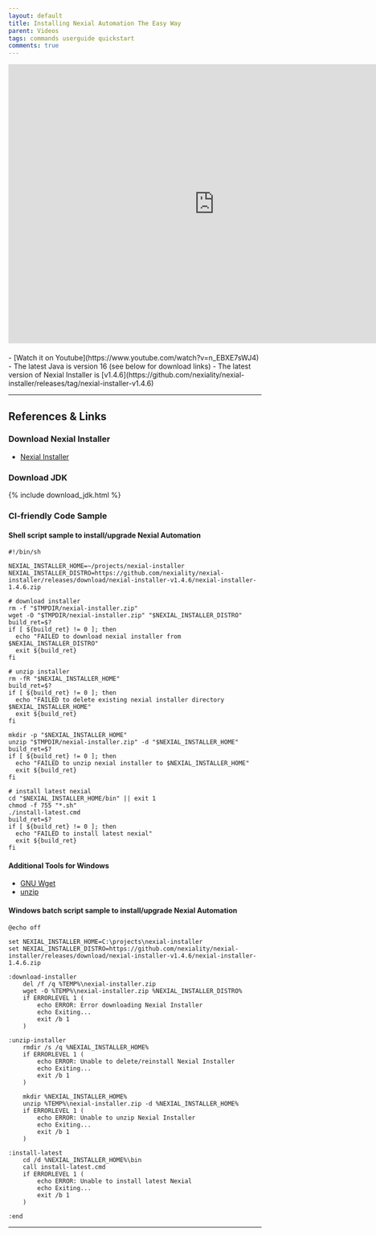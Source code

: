 ```yaml
---
layout: default
title: Installing Nexial Automation The Easy Way
parent: Videos
tags: commands userguide quickstart
comments: true
---
```


<iframe width="820" height="555" src="https://www.youtube-nocookie.com/embed/n_EBXE7sWJ4" 
  frameborder="0" style="margin-bottom:20px" allow="autoplay; encrypted-media" allowfullscreen></iframe>
- [Watch it on Youtube](https://www.youtube.com/watch?v=n_EBXE7sWJ4)
- The latest Java is version 16 (see below for download links)
- The latest version of Nexial Installer is [v1.4.6](https://github.com/nexiality/nexial-installer/releases/tag/nexial-installer-v1.4.6)

-----

## References & Links

### Download Nexial Installer
- [Nexial Installer](https://github.com/nexiality/nexial-installer#get-installer)


### Download JDK
{% include download_jdk.html %}


### CI-friendly Code Sample

#### Shell script sample to install/upgrade Nexial Automation

```
#!/bin/sh

NEXIAL_INSTALLER_HOME=~/projects/nexial-installer
NEXIAL_INSTALLER_DISTRO=https://github.com/nexiality/nexial-installer/releases/download/nexial-installer-v1.4.6/nexial-installer-1.4.6.zip

# download installer
rm -f "$TMPDIR/nexial-installer.zip"
wget -O "$TMPDIR/nexial-installer.zip" "$NEXIAL_INSTALLER_DISTRO"
build_ret=$?
if [ ${build_ret} != 0 ]; then
  echo "FAILED to download nexial installer from $NEXIAL_INSTALLER_DISTRO"
  exit ${build_ret}
fi

# unzip installer
rm -fR "$NEXIAL_INSTALLER_HOME"
build_ret=$?
if [ ${build_ret} != 0 ]; then
  echo "FAILED to delete existing nexial installer directory $NEXIAL_INSTALLER_HOME"
  exit ${build_ret}
fi

mkdir -p "$NEXIAL_INSTALLER_HOME"
unzip "$TMPDIR/nexial-installer.zip" -d "$NEXIAL_INSTALLER_HOME"
build_ret=$?
if [ ${build_ret} != 0 ]; then
  echo "FAILED to unzip nexial installer to $NEXIAL_INSTALLER_HOME"
  exit ${build_ret}
fi

# install latest nexial
cd "$NEXIAL_INSTALLER_HOME/bin" || exit 1
chmod -f 755 "*.sh"
./install-latest.cmd
build_ret=$?
if [ ${build_ret} != 0 ]; then
  echo "FAILED to install latest nexial"
  exit ${build_ret}
fi
```

#### Additional Tools for Windows
- [GNU Wget](https://eternallybored.org/misc/wget/)
- [unzip](http://stahlworks.com/dev/index.php?tool=zipunzip)

#### Windows batch script sample to install/upgrade Nexial Automation

```batch
@echo off

set NEXIAL_INSTALLER_HOME=C:\projects\nexial-installer
set NEXIAL_INSTALLER_DISTRO=https://github.com/nexiality/nexial-installer/releases/download/nexial-installer-v1.4.6/nexial-installer-1.4.6.zip

:download-installer
	del /f /q %TEMP%\nexial-installer.zip
	wget -O %TEMP%\nexial-installer.zip %NEXIAL_INSTALLER_DISTRO%
	if ERRORLEVEL 1 (
		echo ERROR: Error downloading Nexial Installer
		echo Exiting...
		exit /b 1
	)

:unzip-installer
	rmdir /s /q %NEXIAL_INSTALLER_HOME%
	if ERRORLEVEL 1 (
		echo ERROR: Unable to delete/reinstall Nexial Installer
		echo Exiting...
		exit /b 1
	)

	mkdir %NEXIAL_INSTALLER_HOME%
	unzip %TEMP%\nexial-installer.zip -d %NEXIAL_INSTALLER_HOME%
	if ERRORLEVEL 1 (
		echo ERROR: Unable to unzip Nexial Installer
		echo Exiting...
		exit /b 1
	)

:install-latest
	cd /d %NEXIAL_INSTALLER_HOME%\bin
	call install-latest.cmd
	if ERRORLEVEL 1 (
		echo ERROR: Unable to install latest Nexial 
		echo Exiting...
		exit /b 1
	)

:end
```

-----
